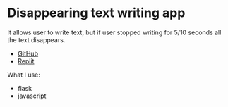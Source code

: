# Disappearing text writing app

It allows user to write text, but if user stopped writing for 5/10 seconds all the text disappears.

- [GitHub](https://github.com/nkp1111/python-projects/tree/main/9.disappearing_text_writing_app)
- [Replit](https://Disappearing-Writing-Text.nkp1111.repl.co)

What I use:

- flask
- javascript
